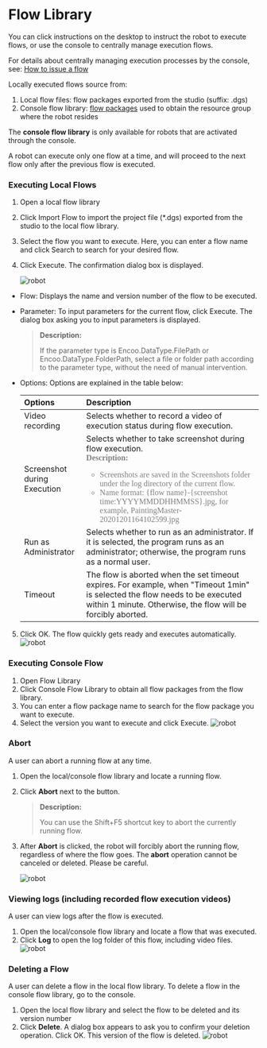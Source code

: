# Flow Library

You can click instructions on the desktop to instruct the robot to execute flows, or use the console to centrally manage execution flows.

For details about centrally managing execution processes by the console, see: [How to issue a flow](../Console/v4.0.x/workflow/manageworkflow.md)

Locally executed flows source from:

1. Local flow files: flow packages exported from the studio (suffix: .dgs)
2. Console flow library: [flow packages](../Console/v4.0.x/packages/aboutPackages.md) used to obtain the resource group where the robot resides

The **console flow library** is only available for robots that are activated through the console.

A robot can execute only one flow at a time, and will proceed to the next flow only after the previous flow is executed.

### Executing Local Flows

1. Open a local flow library

2. Click Import Flow to import the project file (\*.dgs) exported from the studio to the local flow library.

3. Select the flow you want to execute. Here, you can enter a flow name and click Search to search for your desired flow.

4. Click Execute. The confirmation dialog box is displayed.
   
   ![robot](https://docimages.blob.core.chinacloudapi.cn/images/Robot/flowofexecution20201201.png)

- Flow: Displays the name and version number of the flow to be executed.

- Parameter: To input parameters for the current flow, click Execute. The dialog box asking you to input parameters is displayed.
  
  > **Description:**
  > 
  > If the parameter type is Encoo.DataType.FilePath or Encoo.DataType.FolderPath, select a file or folder path according to the parameter type, without the need of manual intervention.

- Options: Options are explained in the table below:
  
  | Options| Description      |
   | :---- | :---- |
  | Video recording| Selects whether to record a video of execution status during flow execution.|
  | Screenshot during Execution| Selects whether to take screenshot during flow execution. <br><font color="grey" size="3" face="楷体"> **Description:** <br>  <ul><li>Screenshots are saved in the Screenshots folder under the log directory of the current flow. </li><li>Name format: {flow name}-{screenshot time:YYYYMMDDHHMMSS}.jpg, for example, PaintingMaster-20201201164102599.jpg </li> </ul> </font>|
  |    Run as Administrator| Selects whether to run as an administrator. If it is selected, the program runs as an administrator; otherwise, the program runs as a normal user.|
  | Timeout| The flow is aborted when the set timeout expires. For example, when "Timeout 1min" is selected the flow needs to be executed within 1 minute. Otherwise, the flow will be forcibly aborted.



5. Click OK. The flow quickly gets ready and executes automatically. ![robot](https://docimages.blob.core.chinacloudapi.cn/images/Robot/running20201230.png)

### Executing Console Flow

1. Open Flow Library
2. Click Console Flow Library to obtain all flow packages from the flow library.
3. You can enter a flow package name to search for the flow package you want to execute.
4. Select the version you want to execute and click Execute. ![robot](https://docimages.blob.core.chinacloudapi.cn/images/Robot/Robot-Process-Console-0.png)

### Abort

A user can abort a running flow at any time.

1. Open the local/console flow library and locate a running flow.

2. Click **Abort** next to the button.
   
   > **Description:**
   > 
   > You can use the Shift+F5 shortcut key to abort the currently running flow.

3. After **Abort** is clicked, the robot will forcibly abort the running flow, regardless of where the flow goes. The **abort** operation cannot be canceled or deleted. Please be careful.
   
   ![robot](https://docimages.blob.core.chinacloudapi.cn/images/Robot/Robot-Process-Kill-0.png)

### Viewing logs (including recorded flow execution videos)

A user can view logs after the flow is executed.

1. Open the local/console flow library and locate a flow that was executed.
2. Click **Log** to open the log folder of this flow, including video files. ![robot](https://docimages.blob.core.chinacloudapi.cn/images/Robot/Robot-Process-Log-0.png)

### Deleting a Flow

A user can delete a flow in the local flow library. To delete a flow in the console flow library, go to the console.

1. Open the local flow library and select the flow to be deleted and its version number
2. Click **Delete**. A dialog box appears to ask you to confirm your deletion operation. Click OK. This version of the flow is deleted. ![robot](https://docimages.blob.core.chinacloudapi.cn/images/Robot/robot-deleteflow-1.png)
